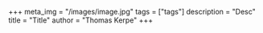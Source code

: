 +++
meta_img = "/images/image.jpg"
tags = ["tags"]
description = "Desc"
title = "Title"
author = "Thomas Kerpe"
+++
